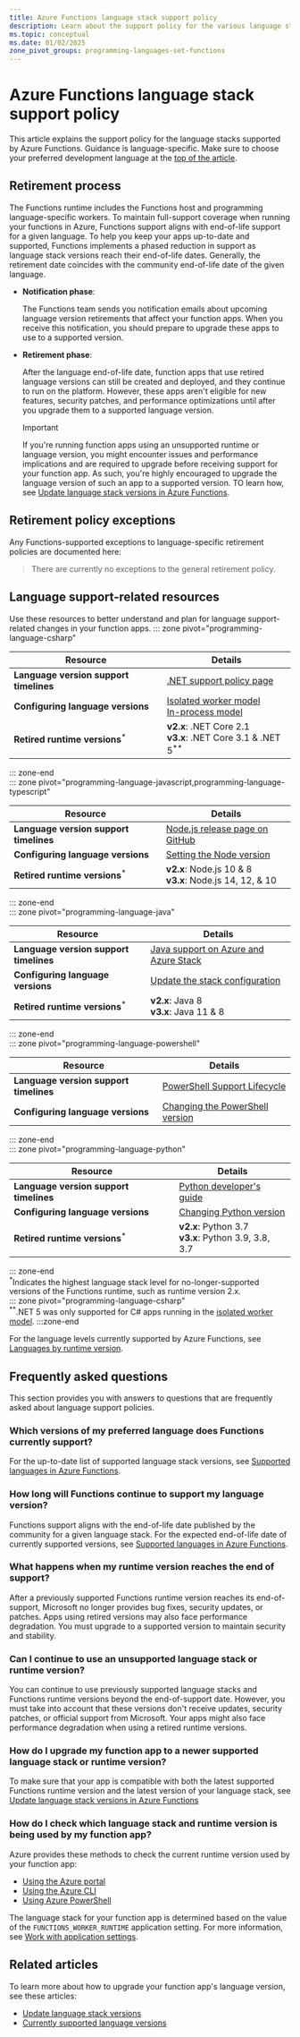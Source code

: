 ```yaml
---
title: Azure Functions language stack support policy
description: Learn about the support policy for the various language stacks that Azure Functions supports.
ms.topic: conceptual
ms.date: 01/02/2025
zone_pivot_groups: programming-languages-set-functions
---
```


# Azure Functions language stack support policy

This article explains the support policy for the language stacks supported by Azure Functions. Guidance is language-specific. Make sure to choose your preferred development language at the [top of the article](#top).

## Retirement process

The Functions runtime includes the Functions host and programming language-specific workers. To maintain full-support coverage when running your functions in Azure, Functions support aligns with end-of-life support for a given language. To help you keep your apps up-to-date and supported, Functions implements a phased reduction in support as language stack versions reach their end-of-life dates. Generally, the retirement date coincides with the community end-of-life date of the given language.

+ **Notification phase**: 

    The Functions team sends you notification emails about upcoming language version retirements that affect your function apps. When you receive this notification, you should prepare to upgrade these apps to use to a supported version.

+ **Retirement phase**:

    After the language end-of-life date, function apps that use retired language versions can still be created and deployed, and they continue to run on the platform. However, these apps aren't eligible for new features, security patches, and performance optimizations until after you upgrade them to a supported language version.

    > [!IMPORTANT]
    >If you're running function apps using an unsupported runtime or language version, you might encounter issues and performance implications and are required to upgrade before receiving support for your function app. As such, you're highly encouraged to upgrade the language version of such an app to a supported version. TO learn how, see [Update language stack versions in Azure Functions](./update-language-versions.md).

## Retirement policy exceptions

Any Functions-supported exceptions to language-specific retirement policies are documented here:  

> There are currently no exceptions to the general retirement policy.

## Language support-related resources

Use these resources to better understand and plan for language support-related changes in your function apps.
::: zone pivot="programming-language-csharp" 
 
| Resource | Details  |
| --- | --- |
| **Language version support timelines** | [.NET support policy page](https://dotnet.microsoft.com/platform/support/policy/dotnet-core)|
| **Configuring language versions** | [Isolated worker model](./dotnet-isolated-process-guide.md#supported-versions)<br/>[In-process model](./functions-dotnet-class-library.md#supported-versions)|
| **Retired runtime versions**<sup>*</sup> | **v2.x**: .NET Core 2.1<br/>**v3.x**: .NET Core 3.1 & .NET 5<sup>**</sup>  |

::: zone-end  
::: zone pivot="programming-language-javascript,programming-language-typescript" 

| Resource | Details  |
| --- | --- |
| **Language version support timelines** | [Node.js release page on GitHub](https://github.com/nodejs/Release#release-schedule)|
| **Configuring language versions** | [Setting the Node version](./functions-reference-node.md#setting-the-node-version)|
| **Retired runtime versions**<sup>*</sup> | **v2.x**: Node.js 10 & 8<br/>**v3.x**: Node.js 14, 12, & 10  |

::: zone-end  
::: zone pivot="programming-language-java" 

| Resource | Details  |
| --- | --- |
| **Language version support timelines** | [Java support on Azure and Azure Stack](/azure/developer/java/fundamentals/java-support-on-azure)|
| **Configuring language versions** | [Update the stack configuration](./update-language-versions.md#update-the-stack-configuration)|
| **Retired runtime versions**<sup>*</sup> | **v2.x**: Java 8<br/>**v3.x**: Java 11 & 8  |

::: zone-end  
::: zone pivot="programming-language-powershell"  

| Resource | Details  |
| --- | --- |
| **Language version support timelines** | [PowerShell Support Lifecycle](/powershell/scripting/powershell-support-lifecycle#powershell-end-of-support-dates)|
| **Configuring language versions** | [Changing the PowerShell version](./functions-reference-python.md#python-version)|

::: zone-end  
::: zone pivot="programming-language-python" 

| Resource | Details  |
| --- | --- |
| **Language version support timelines** | [Python developer's guide](https://devguide.python.org/#status-of-python-branches)|
| **Configuring language versions** | [Changing Python version](functions-reference-python.md#changing-python-version)|
| **Retired runtime versions**<sup>*</sup> | **v2.x**: Python 3.7<br/>**v3.x**: Python 3.9, 3.8, 3.7  |

::: zone-end  
<sup>*</sup>Indicates the highest language stack level for no-longer-supported versions of the Functions runtime, such as runtime version 2.x.  
::: zone pivot="programming-language-csharp"  
<sup>**</sup>.NET 5 was only supported for C# apps running in the [isolated worker model](dotnet-isolated-process-guide.md).
:::zone-end


For the language levels currently supported by Azure Functions, see [Languages by runtime version](supported-languages.md#languages-by-runtime-version). 

## Frequently asked questions

This section provides you with answers to questions that are frequently asked about language support policies.

### Which versions of my preferred language does Functions currently support? 

For the up-to-date list of supported language stack versions, see [Supported languages in Azure Functions](supported-languages.md#languages-by-runtime-version). 

### How long will Functions continue to support my language version?

Functions support aligns with the end-of-life date published by the community for a given language stack. For the expected end-of-life date of currently supported versions, see [Supported languages in Azure Functions](supported-languages.md#languages-by-runtime-version).

### What happens when my runtime version reaches the end of support?

After a previously supported Functions runtime version reaches its end-of-support, Microsoft no longer provides bug fixes, security updates, or patches. Apps using retired versions may also face performance degradation. You must upgrade to a supported version to maintain security and stability. 

### Can I continue to use an unsupported language stack or runtime version?

You can continue to use previously supported language stacks and Functions runtime versions beyond the end-of-support date. However, you must take into account that these versions don't receive updates, security patches, or official support from Microsoft. Your apps might also face performance degradation when using a retired runtime versions. 

### How do I upgrade my function app to a newer supported language stack or runtime version? 

To make sure that your app is compatible with both the latest supported Functions runtime version and the latest version of your language stack, see [Update language stack versions in Azure Functions](update-language-versions.md) 

### How do I check which language stack and runtime version is being used by my function app? 

Azure provides these methods to check the current runtime version used by your function app:

+ [Using the Azure portal](set-runtime-version.md?tabs=azure-portal#view-the-current-runtime-version) 
+ [Using the Azure CLI](set-runtime-version.md?tabs=azure-cli#view-the-current-runtime-version) 
+ [Using Azure PowerShell](set-runtime-version.md?tabs=azure-powershell#view-the-current-runtime-version)

The language stack for your function app is determined based on the value of the `FUNCTIONS_WORKER_RUNTIME` application setting. For more information, see [Work with application settings](functions-how-to-use-azure-function-app-settings.md#settings).  

## Related articles

To learn more about how to upgrade your function app's language version, see these articles:


+ [Update language stack versions](./update-language-versions.md)
+ [Currently supported language versions](./supported-languages.md#languages-by-runtime-version)
